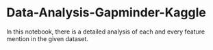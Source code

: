 # Data-Analysis-Gapminder-Kaggle
In this notebook, there is a detailed analysis of each and every feature mention in the given dataset.
